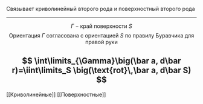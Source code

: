 Связывает криволинейный второго рода и поверхностный второго рода 

---
$$
\Gamma-\text{край поверхности } S
$$
$$
\text{Ориентация } \Gamma \text { согласована с ориентацией } S \text { по правилу Буравчика для правой руки}
$$

$$
\int\limits_{\Gamma}\big(\bar a, d\bar r)=\iint\limits_S \big(\text{rot}\,\bar a, d\bar S)
$$
---
[[Криволинейные]]
[[Поверхностные]]